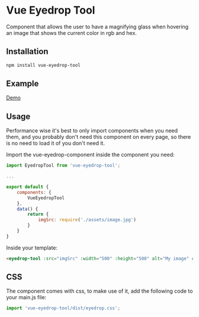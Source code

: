 # Vue Eyedrop Tool

Component that allows the user to have a magnifying glass when hovering an image that shows the current color in rgb and hex.

## Installation

```bash
npm install vue-eyedrop-tool
```

## Example

[Demo](https://vue-eyedrop-tool.netlify.com/)

## Usage

Performance wise it's best to only import components when you need them, and you probably don't need this component on every page, so there is no need to load it of you don't need it.

Import the vue-eyedrop-component inside the component you need:
```javascript
import EyedropTool from 'vue-eyedrop-tool';

...

export default {
    components: {
        VueEyedropTool
    },
    data() {
        return {
            imgSrc: require('./assets/image.jpg')
        }
    }
}

```

Inside your template:

```html
<eyedrop-tool :src="imgSrc" :width="500" :height="500" alt="My image" color-label @color-update="doSomething"/>
```

## CSS

The component comes with css, to make use of it, add the following code to your main.js file:

```javascript
import 'vue-eyedrop-tool/dist/eyedrop.css';
```